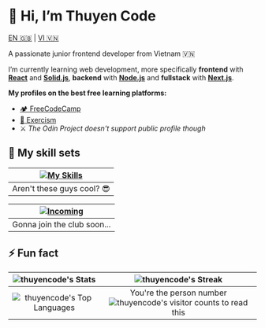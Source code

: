 # 👋 Hi, I’m Thuyen Code

[EN 🇬🇧](#-hi-im-thuyen-code) | [VI 🇻🇳](./README.🇻🇳.md)

A passionate junior frontend developer from Vietnam 🇻🇳

I’m currently learning web development, more specifically **frontend** with [**React**](https://react.dev) and [**Solid.js**](https://solidjs.com), **backend** with [**Node.js**](https://nodejs.org) and **fullstack** with [**Next.js**](https://nextjs.org).

**My profiles on the best free learning platforms:**

* [🏕️ FreeCodeCamp](https://www.freecodecamp.org/thuyencode)
* [💪 Exercism](https://exercism.org/profiles/thuyencode)
* ⚔️ *The Odin Project doesn't support public profile though*

## 🧰 My skill sets

| [![My Skills](https://skillicons.dev/icons?i=js,ts,html,css,tailwind,react,next,git,linux)](https://skillicons.dev) |
| :-----------------------------------------------------------------------------------------------------------------: |
|                                             Aren't these guys cool? 😎                                              |

| [![Incoming](https://skillicons.dev/icons?i=solidjs,astro,remix)](https://skillicons.dev) |
| :---------------------------------------------------------------------------------------: |
|                                Gonna join the club soon...                                |

## ⚡ Fun fact

|        ![thuyencode's Stats](https://github-readme-stats.vercel.app/api?username=thuyencode&theme=blueberry&show_icons=true&hide_border=true&count_private=true)         |  ![thuyencode's Streak](https://github-readme-streak-stats.herokuapp.com/?user=thuyencode&theme=blueberry&hide_border=true)  |
| :----------------------------------------------------------------------------------------------------------------------------------------------------------------------: | :--------------------------------------------------------------------------------------------------------------------------: |
| ![thuyencode's Top Languages](https://github-readme-stats.vercel.app/api/top-langs/?username=thuyencode&theme=blueberry&show_icons=true&hide_border=true&layout=compact) | You're the person number ![thuyencode's visitor counts](https://profile-counter.glitch.me/thuyencode/count.svg) to read this |
